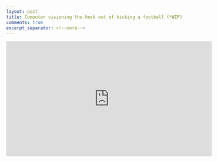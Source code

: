 ```yaml
---
layout: post
title: Computer visioning the heck out of kicking a football (*WIP)
comments: true
excerpt_separator: <!--more-->
---
```


<iframe width="560" height="315" src="https://www.youtube.com/embed/RKx_A9vf0I4" frameborder="0" allow="accelerometer; autoplay; clipboard-write; encrypted-media; gyroscope; picture-in-picture" allowfullscreen></iframe>